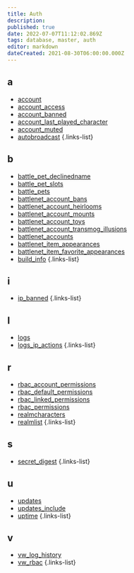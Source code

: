 ```yaml
---
title: Auth
description: 
published: true
date: 2022-07-07T11:12:02.869Z
tags: database, master, auth
editor: markdown
dateCreated: 2021-08-30T06:00:00.000Z
---
```


## a
- [account](/database/master/auth/account)
- [account_access](/database/master/auth/account_access)
- [account_banned](/database/master/auth/account_banned)
- [account_last_played_character](/database/master/auth/account_last_played_character)
- [account_muted](/database/master/auth/account_muted)
- [autobroadcast](/database/master/auth/autobroadcast)
{.links-list}
## b
- [battle_pet_declinedname](/database/master/auth/battle_pet_declinedname)
- [battle_pet_slots](/database/master/auth/battle_pet_slots)
- [battle_pets](/database/master/auth/battle_pets)
- [battlenet_account_bans](/database/master/auth/battlenet_account_bans)
- [battlenet_account_heirlooms](/database/master/auth/battlenet_account_heirlooms)
- [battlenet_account_mounts](/database/master/auth/battlenet_account_mounts)
- [battlenet_account_toys](/database/master/auth/battlenet_account_toys)
- [battlenet_account_transmog_illusions](/database/master/auth/battlenet_account_transmog_illusions)
- [battlenet_accounts](/database/master/auth/battlenet_accounts)
- [battlenet_item_appearances](/database/master/auth/battlenet_item_appearances)
- [battlenet_item_favorite_appearances](/database/master/auth/battlenet_item_favorite_appearances)
- [build_info](/database/master/auth/build_info)
{.links-list}
## i
- [ip_banned](/database/master/auth/ip_banned)
{.links-list}
## l
- [logs](/database/master/auth/logs)
- [logs_ip_actions](/database/master/auth/logs_ip_actions)
{.links-list}
## r
- [rbac_account_permissions](/database/master/auth/rbac_account_permissions)
- [rbac_default_permissions](/database/master/auth/rbac_default_permissions)
- [rbac_linked_permissions](/database/master/auth/rbac_linked_permissions)
- [rbac_permissions](/database/master/auth/rbac_permissions)
- [realmcharacters](/database/master/auth/realmcharacters)
- [realmlist](/database/master/auth/realmlist)
{.links-list}
## s
- [secret_digest](/database/master/auth/secret_digest)
{.links-list}
## u
- [updates](/database/master/auth/updates)
- [updates_include](/database/master/auth/updates_include)
- [uptime](/database/master/auth/uptime)
{.links-list}
## v
- [vw_log_history](/database/master/auth/vw_log_history)
- [vw_rbac](/database/master/auth/vw_rbac)
{.links-list}
